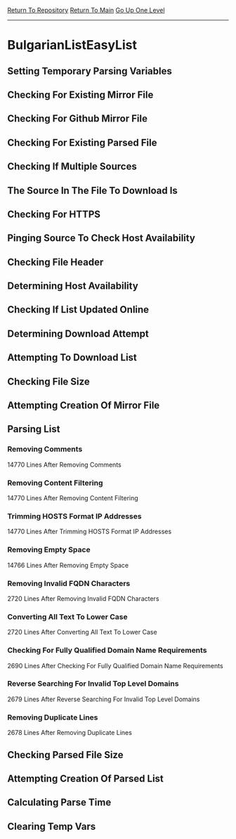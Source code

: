 [Return To Repository](https://github.com/deathbybandaid/piholeparser/)
[Return To Main](https://github.com/deathbybandaid/piholeparser/blob/master/RecentRunLogs/Mainlog.md)
[Go Up One Level](https://github.com/deathbybandaid/piholeparser/blob/master/RecentRunLogs/TopLevelScripts/30-Processing-External-Blacklists.md)
____________________________________
# BulgarianListEasyList
## Setting Temporary Parsing Variables
## Checking For Existing Mirror File
## Checking For Github Mirror File
## Checking For Existing Parsed File
## Checking If Multiple Sources
## The Source In The File To Download Is
## Checking For HTTPS
## Pinging Source To Check Host Availability
## Checking File Header
## Determining Host Availability
## Checking If List Updated Online
## Determining Download Attempt
## Attempting To Download List
## Checking File Size
## Attempting Creation Of Mirror File
## Parsing List
### Removing Comments
14770 Lines After Removing Comments
### Removing Content Filtering
14770 Lines After Removing Content Filtering
### Trimming HOSTS Format IP Addresses
14770 Lines After Trimming HOSTS Format IP Addresses
### Removing Empty Space
14766 Lines After Removing Empty Space
### Removing Invalid FQDN Characters
2720 Lines After Removing Invalid FQDN Characters
### Converting All Text To Lower Case
2720 Lines After Converting All Text To Lower Case
### Checking For Fully Qualified Domain Name Requirements
2690 Lines After Checking For Fully Qualified Domain Name Requirements
### Reverse Searching For Invalid Top Level Domains
2679 Lines After Reverse Searching For Invalid Top Level Domains
### Removing Duplicate Lines
2678 Lines After Removing Duplicate Lines
## Checking Parsed File Size
## Attempting Creation Of Parsed List
## Calculating Parse Time
## Clearing Temp Vars
